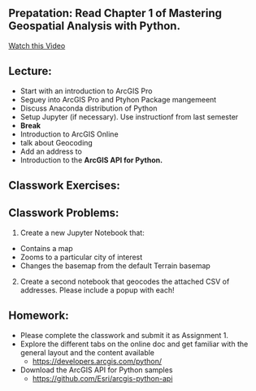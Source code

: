 ## Prepatation: Read Chapter 1 of **Mastering Geospatial Analysis with Python**.

[Watch this Video](https://www.youtube.com/watch?v=mxnc0vMRD3I)

## Lecture:
- Start with an introduction to ArcGIS Pro
- Seguey into ArcGIS Pro and Ptyhon Package mangemeent
- Discuss Anaconda distribution of Python
- Setup Jupyter (if necessary). Use instructionf from last semester
- **Break**
- Introduction to ArcGIS Online
- talk about Geocoding
- Add an address to 
- Introduction to the **ArcGIS API for Python.**

## Classwork Exercises:


## Classwork Problems:
1. Create a new Jupyter Notebook that:
  - Contains a map
  - Zooms to a particular city of interest
  - Changes the basemap from the default Terrain basemap
2. Create a second notebook that geocodes the attached CSV of addresses. Please include a popup with each!


## Homework:
- Please complete the classwork and submit it as Assignment 1.
- Explore the different tabs on the online doc and get familiar with the general layout and the content available
  - https://developers.arcgis.com/python/ 
- Download the ArcGIS API for Python samples 
  - https://github.com/Esri/arcgis-python-api
